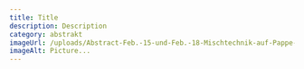 ```yaml
---
title: Title
description: Description
category: abstrakt
imageUrl: /uploads/Abstract-Feb.-15-und-Feb.-18-Mischtechnik-auf-Pappe-und-Leinwand-100x70-I.jpg
imageAlt: Picture...
---
```

